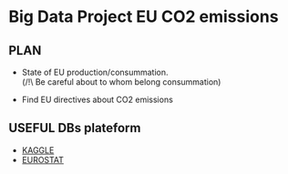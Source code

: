 # Big Data Project EU CO2 emissions
## PLAN

* State of EU production/consummation.   
(/!\ Be careful about to whom belong consummation)   

* Find EU directives about CO2 emissions

## USEFUL DBs plateform

* [KAGGLE](https://www.kaggle.com/datasets)
* [EUROSTAT](https://ec.europa.eu/eurostat/data/database)
